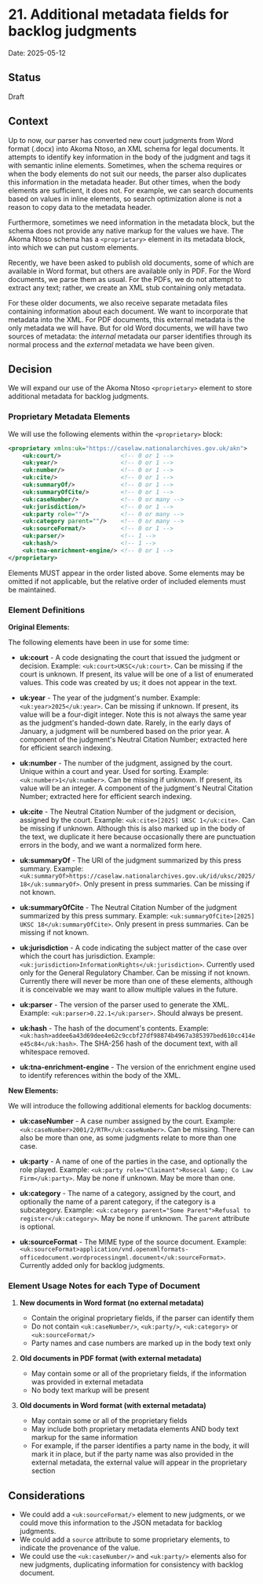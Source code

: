 # 21. Additional metadata fields for backlog judgments

Date: 2025-05-12

## Status

Draft

## Context

Up to now, our parser has converted new court judgments from Word format (.docx) into Akoma Ntoso, an XML schema for legal documents. It attempts to identify key information in the body of the judgment and tags it with semantic inline elements. Sometimes, when the schema requires or when the body elements do not suit our needs, the parser also duplicates this information in the metadata header. But other times, when the body elements are sufficient, it does not. For example, we can search documents based on values in inline elements, so search optimization alone is not a reason to copy data to the metadata header.

Furthermore, sometimes we need information in the metadata block, but the schema does not provide any native markup for the values we have. The Akoma Ntoso schema has a `<proprietary>` element in its metadata block, into which we can put custom elements.

Recently, we have been asked to publish old documents, some of which are available in Word format, but others are available only in PDF. For the Word documents, we parse them as usual. For the PDFs, we do not attempt to extract any text; rather, we create an XML stub containing only metadata.

For these older documents, we also receive separate metadata files containing information about each document. We want to incorporate that metadata into the XML. For PDF documents, this external metadata is the only metadata we will have. But for old Word documents, we will have two sources of metadata: the _internal_ metadata our parser identifies through its normal process and the _external_ metadata we have been given.

## Decision

We will expand our use of the Akoma Ntoso `<proprietary>` element to store additional metadata for backlog judgments.

### Proprietary Metadata Elements

We will use the following elements within the `<proprietary>` block:

```xml
<proprietary xmlns:uk="https://caselaw.nationalarchives.gov.uk/akn">
    <uk:court/>                 <!-- 0 or 1 -->
    <uk:year/>                  <!-- 0 or 1 -->
    <uk:number/>                <!-- 0 or 1 -->
    <uk:cite/>                  <!-- 0 or 1 -->
    <uk:summaryOf/>             <!-- 0 or 1 -->
    <uk:summaryOfCite/>         <!-- 0 or 1 -->
    <uk:caseNumber/>            <!-- 0 or many -->
    <uk:jurisdiction/>          <!-- 0 or 1 -->
    <uk:party role=""/>         <!-- 0 or many -->
    <uk:category parent=""/>    <!-- 0 or many -->
    <uk:sourceFormat/>          <!-- 0 or 1 -->
    <uk:parser/>                <!-- 1 -->
    <uk:hash/>                  <!-- 1 -->
    <uk:tna-enrichment-engine/> <!-- 0 or 1 -->
</proprietary>
```

Elements MUST appear in the order listed above. Some elements may be omitted if not applicable, but the relative order of included elements must be maintained.

### Element Definitions

**Original Elements:**

The following elements have been in use for some time:

- **uk:court** - A code designating the court that issued the judgment or decision. Example: `<uk:court>UKSC</uk:court>`. Can be missing if the court is unknown. If present, its value will be one of a list of enumerated values. This code was created by us; it does not appear in the text.

- **uk:year** - The year of the judgment's number. Example: `<uk:year>2025</uk:year>`. Can be missing if unknown. If present, its value will be a four-digit integer. Note this is not always the same year as the judgment's handed-down date. Rarely, in the early days of January, a judgment will be numbered based on the prior year. A component of the judgment's Neutral Citation Number; extracted here for efficient search indexing.

- **uk:number** - The number of the judgment, assigned by the court. Unique within a court and year. Used for sorting. Example: `<uk:number>1</uk:number>`. Can be missing if unknown. If present, its value will be an integer. A component of the judgment's Neutral Citation Number; extracted here for efficient search indexing.

- **uk:cite** - The Neutral Citation Number of the judgment or decision, assigned by the court. Example: `<uk:cite>[2025] UKSC 1</uk:cite>`. Can be missing if unknown. Although this is also marked up in the body of the text, we duplicate it here because occasionally there are punctuation errors in the body, and we want a normalized form here.

- **uk:summaryOf** - The URI of the judgment summarized by this press summary. Example: `<uk:summaryOf>https://caselaw.nationalarchives.gov.uk/id/uksc/2025/18</uk:summaryOf>`. Only present in press summaries. Can be missing if not known.

- **uk:summaryOfCite** - The Neutral Citation Number of the judgment summarized by this press summary. Example: `<uk:summaryOfCite>[2025] UKSC 18</uk:summaryOfCite>`. Only present in press summaries. Can be missing if not known.

- **uk:jurisdiction** - A code indicating the subject matter of the case over which the court has jurisdiction. Example: `<uk:jurisdiction>InformationRights</uk:jurisdiction>`. Currently used only for the General Regulatory Chamber. Can be missing if not known. Currently there will never be more than one of these elements, although it is conceivable we may want to allow multiple values in the future.

- **uk:parser** - The version of the parser used to generate the XML. Example: `<uk:parser>0.22.1</uk:parser>`. Should always be present.

- **uk:hash** - The hash of the document's contents. Example: `<uk:hash>addee6a43d69dee4e62c9ccbf27df98874b4967a385397bed610cc414ee45c84</uk:hash>`. The SHA-256 hash of the document text, with all whitespace removed.

- **uk:tna-enrichment-engine** - The version of the enrichment engine used to identify references within the body of the XML.

**New Elements:**

We will introduce the following additional elements for backlog documents:

- **uk:caseNumber** - A case number assigned by the court. Example: `<uk:caseNumber>2001/2/RTR</uk:caseNumber>`. Can be missing. There can also be more than one, as some judgments relate to more than one case.

- **uk:party** - A name of one of the parties in the case, and optionally the role played. Example: `<uk:party role="Claimant">Rosecal &amp; Co Law Firm</uk:party>`. May be none if unknown. May be more than one.

- **uk:category** - The name of a category, assigned by the court, and optionally the name of a parent category, if the category is a subcategory. Example: `<uk:category parent="Some Parent">Refusal to register</uk:category>`. May be none if unknown. The `parent` attribute is optional.

- **uk:sourceFormat** - The MIME type of the source document. Example: `<uk:sourceFormat>application/vnd.openxmlformats-officedocument.wordprocessingml.document</uk:sourceFormat>`. Currently added only for backlog judgments.

### Element Usage Notes for each Type of Document

1. **New documents in Word format (no external metadata)**
   - Contain the original proprietary fields, if the parser can identify them
   - Do not contain `<uk:caseNumber/>`, `<uk:party/>`, `<uk:category>` or `<uk:sourceFormat/>`
   - Party names and case numbers are marked up in the body text only

2. **Old documents in PDF format (with external metadata)**
   - May contain some or all of the proprietary fields, if the information was provided in external metadata
   - No body text markup will be present

3. **Old documents in Word format (with external metadata)**
   - May contain some or all of the proprietary fields
   - May include both proprietary metadata elements AND body text markup for the same information
   - For example, if the parser identifies a party name in the body, it will mark it in place, but if the party name was also provided in the external metadata, the external value will appear in the proprietary section

## Considerations

- We could add a `<uk:sourceFormat/>` element to new judgments, or we could move this information to the JSON metadata for backlog judgments.
- We could add a `source` attribute to some proprietary elements, to indicate the provenance of the value.
- We could use the `<uk:caseNumber/>` and `<uk:party/>` elements also for new judgments, duplicating information for consistency with backlog document.
